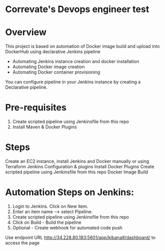 # Correvate's Devops engineer test

# Overview

This project is based on automation of Docker image build and upload into DockerHub using declarative Jenkins pipeline

- Automating Jenkins instance creation and docker installation
- Automating Docker image creation
- Automating Docker container provisioning

You can configure pipeline in your Jenkins instance by creating a Declarative pipeline.

# Pre-requisites


1. Create scripted pipeline using Jenkinsfile from this repo
2. Install Maven & Docker Plugins 


# Steps

Create an EC2 instance, install Jenkins and Docker manually or using Terraform
Jenkins Configuration & plugins
Install Docker Plugins 
Create scripted pipeline using Jenkinsfile from this repo
Docker Image Build

# Automation Steps on Jenkins:
 
1. Login to Jenkins. Click on New item.
2. Enter an item name --> select Pipeline.
3. Create scripted pipeline using Jenkinsfile from this repo
4. Click on Build - Build the pipeline
5. Optional - Create webhook for automated code push



Use endpoint URL http://34.228.80.183:5601/app/kibana#/dashboard/ to access the page

